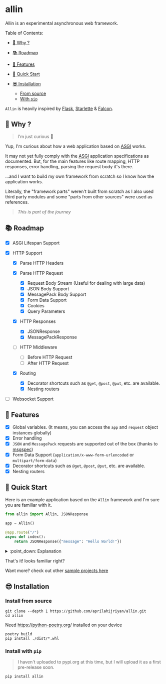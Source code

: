 # allin

Allin is an experimental asynchronous web framework.

Table of Contents:

* [:raised_eyebrow: Why ?](#🤨-why)
* [:books: Roadmap](#📚-roadmap)
* [:star_struck: Features](#🤩-features)
* [:love_you_gesture: Quick Start](#🤟-quick-start)
* [:sunglasses: Installation](#😎-installation)

    * [From source](#install-from-source)
    * [With `pip`](#install-with-pip)

`Allin` is heavily inspired by [Flask](https://flask.palletsprojects.com/en/2.2.x/), [Starlette](https://www.starlette.io/) & [Falcon](https://falconframework.org/).

## :raised_eyebrow: Why ?

> I'm just curious :monocle_face:

[ASGI]: https://asgi.readthedocs.io/en/latest

Yup, I'm curious about how a web application based on [ASGI] works.

It may not yet fully comply with the [ASGI] application specifications as documented. But, for the main features like route mapping, HTTP responses, error handling, parsing the request body it's there.

...and I want to build my own framework from scratch so I know how the application works.

Literally, the "framework parts" weren't built from scratch as I also used third party modules and some "parts from other sources" were used as references.

> _This is part of the journey_

## :books: Roadmap

- [x] ASGI Lifespan Support
- [x] HTTP Support

    - [x] Parse HTTP Headers
    - [x] Parse HTTP Request
        - [x] Request Body Stream (Useful for dealing with large data)
        - [x] JSON Body Support
        - [x] MessagePack Body Support
        - [x] Form Data Support
        - [x] Cookies
        - [x] Query Parameters

    - [x] HTTP Responses
        - [x] JSONResponse
        - [x] MessagePackResponse

    - [ ] HTTP Middleware
        - [ ] Before HTTP Request
        - [ ] After HTTP Request

    - [x] Routing

        - [x] Decorator shortcuts such as `@get`, `@post`, `@put`, etc. are available.
        - [x] Nesting routers

- [ ] Websocket Support

## :star_struck: Features

- [x] Global variables. (It means, you can access the `app` and `request` object instances globally)
- [x] Error handling
- [x] `JSON` and `MessagePack` requests are supported out of the box (thanks to [msgspec](https://github.com/jcrist/msgspec))
- [x] Form Data Support (`application/x-www-form-urlencoded` or `multipart/form-data`)
- [x] Decorator shortcuts such as `@get`, `@post`, `@put`, etc. are available.
- [x] Nesting routers

## :love_you_gesture: Quick Start

Here is an example application based on the `Allin` framework and I'm sure you are familiar with it.

```python
from allin import Allin, JSONResponse

app = Allin()

@app.route("/")
async def index():
    return JSONResponse({"message": "Hello World!"})
```

<details>
    <summary>:point_down: Explanation</summary>
    * The `app` variable is the ASGI application instance.
    * And we create an endpoint with the route `/` on the line `app.route(...)`
    * Then we add the `index()` function to handle the `/` route.
    * And the handler function will return a JSON response with the content `{"message": "Hello World!"}`
</details>

That's it! looks familiar right?

Want more? check out other [sample projects here](#)

## :sunglasses: Installation

### Install from source

```
git clone --depth 1 https://github.com/aprilahijriyan/allin.git
cd allin
```

Need https://python-poetry.org/ installed on your device

```
poetry build
pip install ./dist/*.whl
```

### Install with `pip`

> I haven't uploaded to pypi.org at this time, but I will upload it as a first pre-release soon.

```
pip install allin
```
